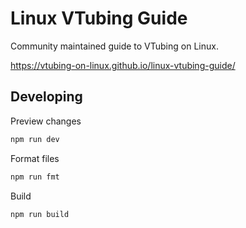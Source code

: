 # Linux VTubing Guide

Community maintained guide to VTubing on Linux.

https://vtubing-on-linux.github.io/linux-vtubing-guide/

## Developing

Preview changes

```sh
npm run dev
```

Format files

```sh
npm run fmt
```

Build

```sh
npm run build
```

